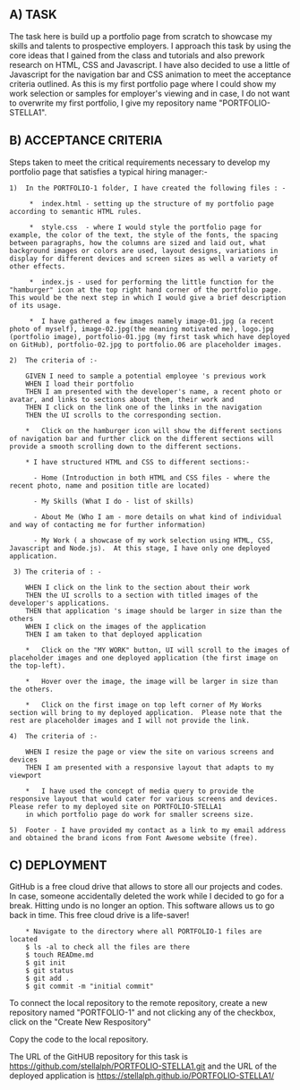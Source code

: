 ## A) TASK

The task here is build up a portfolio page from scratch to showcase my skills and talents to prospective employers.  I approach this task by using the core ideas that I gained from the class and tutorials and also prework research on HTML, CSS and Javascript.  I have also decided to use a little of Javascript for the navigation bar and CSS animation to meet the acceptance criteria outlined.  As this is my first portfolio page where I could show my work selection or samples for employer's viewing and in case, I do not want to overwrite my first portfolio, I give my repository name "PORTFOLIO-STELLA1".


## B) ACCEPTANCE CRITERIA

Steps taken to meet the critical requirements necessary to develop my portfolio page that satisfies a typical hiring manager:-

    1)  In the PORTFOLIO-1 folder, I have created the following files : -

         *  index.html - setting up the structure of my portfolio page according to semantic HTML rules.

         *  style.css  - where I would style the portfolio page for example, the color of the text, the style of the fonts, the spacing between paragraphs, how the columns are sized and laid out, what background images or colors are used, layout designs, variations in display for different devices and screen sizes as well a variety of other effects.
            
         *  index.js - used for performing the little function for the "hamburger" icon at the top right hand corner of the portfolio page. This would be the next step in which I would give a brief description of its usage.
            
         *  I have gathered a few images namely image-01.jpg (a recent photo of myself), image-02.jpg(the meaning motivated me), logo.jpg (portfolio image), portfolio-01.jpg (my first task which have deployed on GitHub), portfolio-02.jpg to portfolio.06 are placeholder images.  

    2)  The criteria of :-
        
        GIVEN I need to sample a potential employee 's previous work 
        WHEN I load their portfolio
        THEN I am presented with the developer's name, a recent photo or avatar, and links to sections about them, their work and 
        THEN I click on the link one of the links in the navigation
        THEN the UI scrolls to the corresponding section.

        *   Click on the hamburger icon will show the different sections of navigation bar and further click on the different sections will provide a smooth scrolling down to the different sections.

        * I have structured HTML and CSS to different sections:-

          - Home (Introduction in both HTML and CSS files - where the recent photo, name and position title are located)

          - My Skills (What I do - list of skills)

          - About Me (Who I am - more details on what kind of individual and way of contacting me for further information)

          - My Work ( a showcase of my work selection using HTML, CSS, Javascript and Node.js).  At this stage, I have only one deployed application.

     3) The criteria of : -

        WHEN I click on the link to the section about their work
        THEN the UI scrolls to a section with titled images of the developer's applications.
        THEN that application 's image should be larger in size than the others
        WHEN I click on the images of the application
        THEN I am taken to that deployed application

        *   Click on the "MY WORK" button, UI will scroll to the images of placeholder images and one deployed application (the first image on the top-left).

        *   Hover over the image, the image will be larger in size than the others.

        *   Click on the first image on top left corner of My Works section will bring to my deployed application.  Please note that the rest are placeholder images and I will not provide the link.

    4)  The criteria of :-

        WHEN I resize the page or view the site on various screens and devices
        THEN I am presented with a responsive layout that adapts to my viewport

        *   I have used the concept of media query to provide the responsive layout that would cater for various screens and devices.  Please refer to my deployed site on PORTFOLIO-STELLA1
        in which portfolio page do work for smaller screens size.

    5)  Footer - I have provided my contact as a link to my email address and obtained the brand icons from Font Awesome website (free).   


 ## C)  DEPLOYMENT

 GitHub is a free cloud drive that allows to store all our projects and codes.  In case, someone accidentally deleted the work while I decided to go for a break.  Hitting undo is no longer an option.  This software allows us to go back in time.  This free cloud drive is a life-saver!  

        * Navigate to the directory where all PORTFOLIO-1 files are located
        $ ls -al to check all the files are there
        $ touch READme.md
        $ git init
        $ git status
        $ git add .
        $ git commit -m "initial commit"
    
To connect the local repository to the remote repository, create a new repository named "PORTFOLIO-1" and not clicking any of the checkbox, click on the "Create New Respository"

Copy the code to the local repository.

The URL of the GitHUB repository for this task is https://github.com/stellalph/PORTFOLIO-STELLA1.git and the URL of the deployed application is https://stellalph.github.io/PORTFOLIO-STELLA1/
